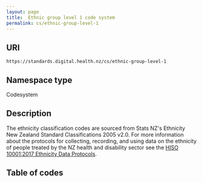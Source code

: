 ```yaml
---
layout: page
title:  Ethnic group level 1 code system
permalink: cs/ethnic-group-level-1
---
```

URI
---------------
```````````````````````````````````````````````````````
https://standards.digital.health.nz/cs/ethnic-group-level-1
```````````````````````````````````````````````````````

Namespace type
----
Codesystem

Description
-----------
The ethnicity classification codes are sourced from Stats NZ's Ethnicity New Zealand Standard Classifications 2005 v2.0. For more information about the protocols for collecting, recording, and using data on the ethnicity of people treated by the NZ health and disability sector see the [HISO 10001:2017 Ethnicity Data Protocols](https://www.health.govt.nz/publication/hiso-100012017-ethnicity-data-protocols).

Table of codes
-----------
